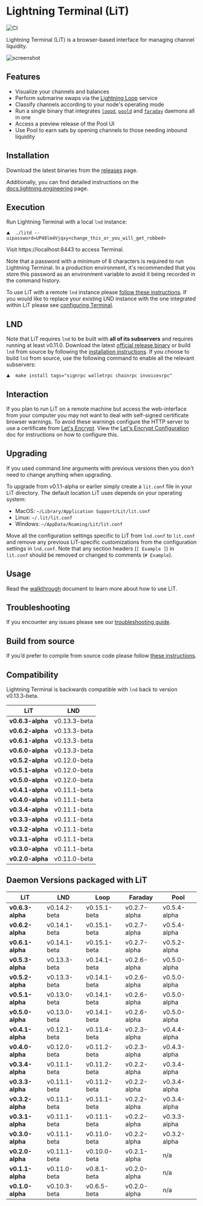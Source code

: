 # Lightning Terminal (LiT)

![CI](https://github.com/lightninglabs/lightning-terminal/workflows/CI/badge.svg)

Lightning Terminal (LiT) is a browser-based interface for managing channel liquidity.

![screenshot](./app/src/assets/images/screenshot.png)

## Features
- Visualize your channels and balances
- Perform submarine swaps via the [Lightning Loop](https://lightning.engineering/loop) service
- Classify channels according to your node's operating mode
- Run a single binary that integrates [`loopd`](https://github.com/lightninglabs/loop),
  [`poold`](https://github.com/lightninglabs/pool) and
  [`faraday`](https://github.com/lightninglabs/faraday) daemons all in one
- Access a preview release of the Pool UI
- Use Pool to earn sats by opening channels to those needing inbound liquidity

## Installation
Download the latest binaries from the [releases](https://github.com/lightninglabs/lightning-terminal/releases) page. 

Additionally, you can find detailed instructions on the [docs.lightning.engineering](https://docs.lightning.engineering/lightning-network-tools/lightning-terminal/get-lit) page.

## Execution
Run Lightning Terminal with a local `lnd` instance:

```shell
⛰  ./litd --uipassword=UP48lm4Vjqxy<change_this_or_you_will_get_robbed>
```

Visit https://localhost:8443 to access Terminal.

Note that a password with a minimum of 8 characters is required to run Lightning Terminal. In a production environment, it's recommended that you store this password as an environment variable to avoid it being recorded in the command history.

To use LiT with a remote `lnd` instance please [follow these instructions](./doc/config-lnd-remote.md). If you would like to replace your existing LND instance with the one integrated within LiT please see [configuring Terminal](./doc/config-lnd-integrated.md).

## LND
Note that LiT requires `lnd` to be built with **all of its subservers** and requires running at least v0.11.0. Download the latest [official release binary](https://github.com/lightningnetwork/lnd/releases/latest) or build `lnd` from source by following the [installation instructions](https://github.com/lightningnetwork/lnd/blob/master/docs/INSTALL.md). If you choose to build `lnd` from source, use the following command to enable all the relevant subservers:

```shell
⛰  make install tags="signrpc walletrpc chainrpc invoicesrpc"
```

## Interaction
If you plan to run LiT on a remote machine but access the web-interface from your computer you may not want to deal with self-signed certificate browser warnings. To avoid these warnings configure the HTTP server to use a certificate from [Let's Encrypt](https://letsencrypt.org/). View the
[Let's Encrypt Configuration](./doc/letsencrypt.md) doc for instructions on how to configure this.

## Upgrading
If you used command line arguments with previous versions then you don't need to change anything when upgrading. 

To upgrade from v0.1.1-alpha or earlier simply create a `lit.conf` file in your LiT directory. The default location LiT uses depends on your operating system:
- MacOS: `~/Library/Application Support/Lit/lit.conf`
- Linux: `~/.lit/lit.conf`
- Windows: `~/AppData/Roaming/Lit/lit.conf`

Move all the configuration settings specific to LiT from `lnd.conf` to `lit.conf` and remove any previous LiT-specific customizations from the configuration settings in `lnd.conf`. Note that any section headers (`[ Example ]`) in `lit.conf` should be removed or changed to comments (`# Example`). 

## Usage
Read the [walkthrough](doc/WALKTHROUGH.md) document to learn more about how to use LiT.

## Troubleshooting
If you encounter any issues please see our [troubleshooting guide](./doc/troubleshooting.md).

## Build from source
If you’d prefer to compile from source code please follow [these instructions](./doc/compile.md).

## Compatibility

Lightning Terminal is backwards compatible with `lnd` back to version v0.13.3-beta.

| LiT              | LND          |
|------------------| ------------ |
| **v0.6.3-alpha** | v0.13.3-beta |
| **v0.6.2-alpha** | v0.13.3-beta |
| **v0.6.1-alpha** | v0.13.3-beta |
| **v0.6.0-alpha** | v0.13.3-beta |
| **v0.5.2-alpha** | v0.12.0-beta |
| **v0.5.1-alpha** | v0.12.0-beta |
| **v0.5.0-alpha** | v0.12.0-beta |
| **v0.4.1-alpha** | v0.11.1-beta |
| **v0.4.0-alpha** | v0.11.1-beta |
| **v0.3.4-alpha** | v0.11.1-beta | 
| **v0.3.3-alpha** | v0.11.1-beta | 
| **v0.3.2-alpha** | v0.11.1-beta | 
| **v0.3.1-alpha** | v0.11.1-beta |
| **v0.3.0-alpha** | v0.11.1-beta |
| **v0.2.0-alpha** | v0.11.0-beta |

## Daemon Versions packaged with LiT

| LiT              | LND          | Loop        | Faraday      | Pool         |
|------------------|--------------| ----------- | ------------ |--------------|
| **v0.6.3-alpha** | v0.14.2-beta | v0.15.1-beta | v0.2.7-alpha | v0.5.4-alpha |
| **v0.6.2-alpha** | v0.14.1-beta | v0.15.1-beta | v0.2.7-alpha | v0.5.4-alpha |
| **v0.6.1-alpha** | v0.14.1-beta | v0.15.1-beta | v0.2.7-alpha | v0.5.2-alpha |
| **v0.5.3-alpha** | v0.13.3-beta | v0.14.1-beta | v0.2.6-alpha | v0.5.0-alpha |
| **v0.5.2-alpha** | v0.13.3-beta | v0.14.1-beta | v0.2.6-alpha | v0.5.0-alpha |
| **v0.5.1-alpha** | v0.13.0-beta | v0.14.1-beta | v0.2.6-alpha | v0.5.0-alpha |
| **v0.5.0-alpha** | v0.13.0-beta | v0.14.1-beta | v0.2.6-alpha | v0.5.0-alpha |
| **v0.4.1-alpha** | v0.12.1-beta | v0.11.4-beta | v0.2.3-alpha | v0.4.4-alpha |
| **v0.4.0-alpha** | v0.12.0-beta | v0.11.2-beta | v0.2.3-alpha | v0.4.3-alpha |
| **v0.3.4-alpha** | v0.11.1-beta | v0.11.2-beta | v0.2.2-alpha | v0.3.4-alpha |
| **v0.3.3-alpha** | v0.11.1-beta | v0.11.2-beta | v0.2.2-alpha | v0.3.4-alpha |
| **v0.3.2-alpha** | v0.11.1-beta | v0.11.1-beta | v0.2.2-alpha | v0.3.4-alpha |
| **v0.3.1-alpha** | v0.11.1-beta | v0.11.1-beta | v0.2.2-alpha | v0.3.3-alpha |
| **v0.3.0-alpha** | v0.11.1-beta | v0.11.0-beta | v0.2.2-alpha | v0.3.2-alpha |
| **v0.2.0-alpha** | v0.11.1-beta | v0.10.0-beta | v0.2.1-alpha | n/a          |
| **v0.1.1-alpha** | v0.11.0-beta | v0.8.1-beta | v0.2.0-alpha | n/a          |
| **v0.1.0-alpha** | v0.10.3-beta | v0.6.5-beta | v0.2.0-alpha | n/a          |
